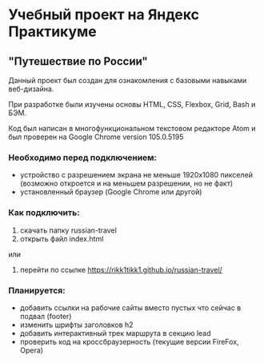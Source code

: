 # Учебный проект на Яндекс Практикуме

## "Путешествие по России"

Данный проект был создан для ознакомления с базовыми навыками веб-дизайна.

При разработке были изучены основы HTML, CSS, Flexbox, Grid, Bash и БЭМ.  

Код был написан в многофункциональном текстовом редакторе Atom и был проверен на Google Chrome version 105.0.5195  

### Необходимо перед подключением:
* устройство с разрешением экрана не меньше 1920х1080 пикселей (возможно откроется и на меньшем разрешении, но не факт)
* установленный браузер (Google Chrome или другой)


### Как подключить:
1. скачать папку russian-travel
2. открыть файл index.html

или 
1. перейти по ссылке https://rikk1tikk1.github.io/russian-travel/

### Планируется:
* добавить ссылки на рабочие сайты вместо пустых что сейчас в подвал (footer)
* изменить шрифты заголовков h2
* добавить интерактивный трек маршрута в секцию lead
* проверить код на кроссбраузерность (текущие версии FireFox, Opera)
